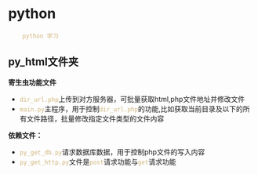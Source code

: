 <style>code{color:d0b47a;}</style>
# **python**
        python 学习

## **py_html文件夹** ##
**寄生虫功能文件**
* `dir_url.php`上传到对方服务器，可批量获取html,php文件地址并修改文件
* `main.py`主程序，用于控制`dir_url.php`的功能,比如获取当前目录及以下的所有文件路径，批量修改指定文件类型的文件内容


**依赖文件：**
* `py_get_db.py`请求数据库数据，用于控制php文件的写入内容
* `py_get_http.py`文件是`post`请求功能与`get`请求功能
